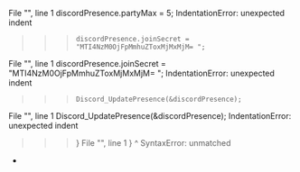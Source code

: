   File "<stdin>", line 1
    discordPresence.partyMax = 5;
IndentationError: unexpected indent
>>>     discordPresence.joinSecret = "MTI4NzM0OjFpMmhuZToxMjMxMjM= ";
  File "<stdin>", line 1
    discordPresence.joinSecret = "MTI4NzM0OjFpMmhuZToxMjMxMjM= ";
IndentationError: unexpected indent
>>>     Discord_UpdatePresence(&discordPresence);
  File "<stdin>", line 1
    Discord_UpdatePresence(&discordPresence);
IndentationError: unexpected indent
>>> }
  File "<stdin>", line 1
    }
    ^
SyntaxError: unmatched
- 
